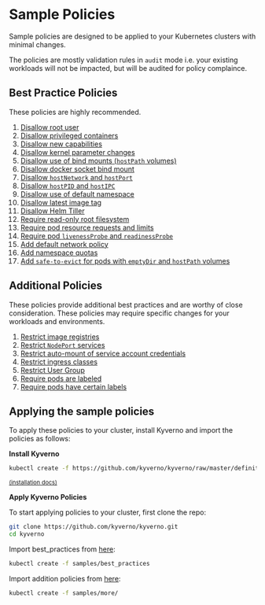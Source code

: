 # Sample Policies

Sample policies are designed to be applied to your Kubernetes clusters with minimal changes. 

The policies are mostly validation rules in `audit` mode i.e. your existing workloads will not be impacted, but will be audited for policy complaince.

## Best Practice Policies

These policies are highly recommended.

1. [Disallow root user](DisallowRootUser.md)
1. [Disallow privileged containers](DisallowPrivilegedContainers.md)
1. [Disallow new capabilities](DisallowNewCapabilities.md)
1. [Disallow kernel parameter changes](DisallowSysctls.md)
1. [Disallow use of bind mounts (`hostPath` volumes)](DisallowBindMounts.md)
1. [Disallow docker socket bind mount](DisallowDockerSockMount.md)
1. [Disallow `hostNetwork` and `hostPort`](DisallowHostNetworkPort.md)
1. [Disallow `hostPID` and `hostIPC`](DisallowHostPIDIPC.md)
1. [Disallow use of default namespace](DisallowDefaultNamespace.md)
1. [Disallow latest image tag](DisallowLatestTag.md)
1. [Disallow Helm Tiller](DisallowHelmTiller.md)
1. [Require read-only root filesystem](RequireReadOnlyRootFS.md)
1. [Require pod resource requests and limits](RequirePodRequestsLimits.md)
1. [Require pod `livenessProbe` and `readinessProbe`](RequirePodProbes.md)
1. [Add default network policy](AddDefaultNetworkPolicy.md)
1. [Add namespace quotas](AddNamespaceQuotas.md)
1. [Add `safe-to-evict` for pods with `emptyDir` and `hostPath` volumes](AddSafeToEvict.md)

## Additional Policies

These policies provide additional best practices and are worthy of close consideration. These policies may require specific changes for your workloads and environments. 

1. [Restrict image registries](RestrictImageRegistries.md)
1. [Restrict `NodePort` services](RestrictNodePort.md)
1. [Restrict auto-mount of service account credentials](RestrictAutomountSAToken.md)
1. [Restrict ingress classes](RestrictIngressClasses.md)
1. [Restrict User Group](CheckUserGroup.md)
1. [Require pods are labeled](RequireLabels.md)
1. [Require pods have certain labels](RequireCertainLabels.md)

## Applying the sample policies

To apply these policies to your cluster, install Kyverno and import the policies as follows:

**Install Kyverno**

````sh
kubectl create -f https://github.com/kyverno/kyverno/raw/master/definitions/install.yaml
````
<small>[(installation docs)](../documentation/installation.md)</small>

**Apply Kyverno Policies**

To start applying policies to your cluster, first clone the repo:

````bash
git clone https://github.com/kyverno/kyverno.git
cd kyverno
````

Import best_practices from [here](best_pratices):

````bash
kubectl create -f samples/best_practices
````

Import addition policies from [here](more):

````bash
kubectl create -f samples/more/
````

